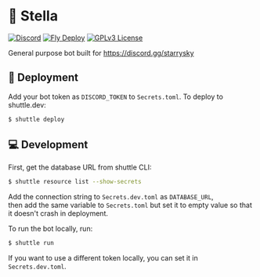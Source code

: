 # 💫 Stella

[![Discord](https://img.shields.io/discord/764191923954122752)](https://discord.gg/starrysky)
[![Fly Deploy](https://github.com/nikkoxd/stella/actions/workflows/fly.yml/badge.svg)](https://github.com/nikkoxd/stella/actions/workflows/fly.yml)
[![GPLv3 License](https://img.shields.io/badge/License-GPL%20v3-yellow.svg)](https://opensource.org/licenses/)

General purpose bot built for https://discord.gg/starrysky

## 🚀 Deployment

Add your bot token as `DISCORD_TOKEN` to `Secrets.toml`.
To deploy to shuttle.dev:
```sh
$ shuttle deploy
```

## 💻 Development

First, get the database URL from shuttle CLI:
```sh
$ shuttle resource list --show-secrets
```
Add the connection string to `Secrets.dev.toml` as `DATABASE_URL`,  
then add the same variable to `Secrets.toml` but set it to empty value so that it doesn't crash in deployment.

To run the bot locally, run:
```sh
$ shuttle run
```
If you want to use a different token locally, you can set it in `Secrets.dev.toml`.
